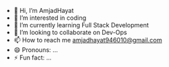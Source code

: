 - 👋 Hi, I’m AmjadHayat
- 👀 I’m interested in coding
- 🌱 I’m currently learning Full Stack Development
- 💞️ I’m looking to collaborate on Dev-Ops
- 📫 How to reach me amjadhayat946010@gmail.com
- 😄 Pronouns: ...
- ⚡ Fun fact: ...

<!---
AmjadHayat28/AmjadHayat28 is a ✨ special ✨ repository because its `README.md` (this file) appears on your GitHub profile.
You can click the Preview link to take a look at your changes.
--->
